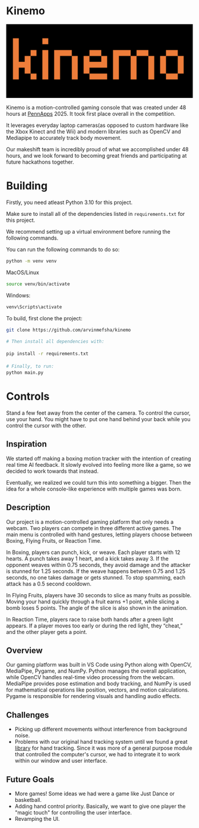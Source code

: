 # Kinemo

![alt text](assets/logo.png)

Kinemo is a motion-controlled gaming console that was created under 48 hours at [PennApps](https://pennapps.com/) 2025. It took first place overall in the competition.  

It leverages everyday laptop cameras(as opposed to custom hardware like the Xbox Kinect and the Wii) and modern libraries such as OpenCV and Mediapipe to accurately track body movement. 

Our makeshift team is incredibly proud of what we accomplished under 48 hours, and we look forward to becoming great friends and participating at future hackathons together.

# Building

Firstly, you need atleast Python 3.10 for this project.

Make sure to install all of the dependencies listed in `requirements.txt` for this project.

We recommend setting up a virtual environment before running the following commands. 

You can run the following commands to do so:

```bash
python -m venv venv
```

MacOS/Linux
```bash
source venv/bin/activate
```
Windows:
```bash
venv\Scripts\activate
```


To build, first clone the project:
```bash
git clone https://github.com/arvinmefsha/kinemo
```

```bash
# Then install all dependencies with:

pip install -r requirements.txt

# Finally, to run:
python main.py
```

# Controls

Stand a few feet away from the center of the camera. To control the cursor, use your hand. You might have to put one hand behind your back while you control the cursor with the other. 

## Inspiration

We started off making a boxing motion tracker with the intention of creating real time AI feedback. It slowly evolved into feeling more like a game, so we decided to work towards that instead.

Eventually, we realized we could turn this into something a bigger. Then the idea for a whole console-like experience with multiple games was born. 

## Description

Our project is a motion-controlled gaming platform that only needs a webcam. Two players can compete in three different active games. The main menu is controlled with hand gestures, letting players choose between Boxing, Flying Fruits, or Reaction Time.

In Boxing, players can punch, kick, or weave. Each player starts with 12 hearts. A punch takes away 1 heart, and a kick takes away 3. If the opponent weaves within 0.75 seconds, they avoid damage and the attacker is stunned for 1.25 seconds. If the weave happens between 0.75 and 1.25 seconds, no one takes damage or gets stunned. To stop spamming, each attack has a 0.5 second cooldown.

In Flying Fruits, players have 30 seconds to slice as many fruits as possible. Moving your hand quickly through a fruit earns +1 point, while slicing a bomb loses 5 points. The angle of the slice is also shown in the animation.

In Reaction Time, players race to raise both hands after a green light appears. If a player moves too early or during the red light, they “cheat,” and the other player gets a point.

## Overview

Our gaming platform was built in VS Code using Python along with OpenCV, MediaPipe, Pygame, and NumPy. Python manages the overall application, while OpenCV handles real-time video processing from the webcam. MediaPipe provides pose estimation and body tracking, and NumPy is used for mathematical operations like position, vectors, and motion calculations. Pygame is responsible for rendering visuals and handling audio effects.

## Challenges

* Picking up different movements without interference from background noise.
* Problems with our original hand tracking system until we found a great [library](https://github.com/small-cactus/handTrack) for hand tracking. Since it was more of a general purpose module that controlled the computer's cursor, we had to integrate it to work within our window and user interface. 

## Future Goals

* More games! Some ideas we had were a game like Just Dance or basketball. 
* Adding hand control priority. Basically, we want to give one player the "magic touch" for controlling the user interface.
* Revamping the UI.

